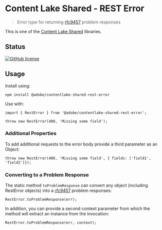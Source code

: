 # Content Lake Shared - REST Error

> Error type for returning [rfc9457](https://datatracker.ietf.org/doc/html/rfc9457) problem responses

This is one of the [Content Lake Shared](https://github.com/adobe/contentlake-shared) libraries.

## Status

[![GitHub license](https://img.shields.io/github/license/adobe/contentlake-shared.svg)](https://github.com/adobe/contentlake-shared/blob/main/LICENSE.txt)

## Usage

Install using:

```
npm install @adobe/contentlake-shared-rest-error
```

Use with:

```
import { RestError } from '@adobe/contentlake-shared-rest-error';

throw new RestError(400, 'Missing some field');
```

### Additional Properties

To add additional requests to the error body provide a third parameter as an Object:

```
throw new RestError(400, 'Missing some field', { fields: ['field1', 'field2']});
```

### Converting to a Problem Response

The static method `toProblemResponse` can convert any object (including RestError objects) into a [rfc9457](https://datatracker.ietf.org/doc/html/rfc9457) problem responses:

```
RestError.toProblemResponse(err);
```

In addition, you can provide a second context parameter from which the method will extract an instance from the invocation:

```
RestError.toProblemResponse(err, context);
```
